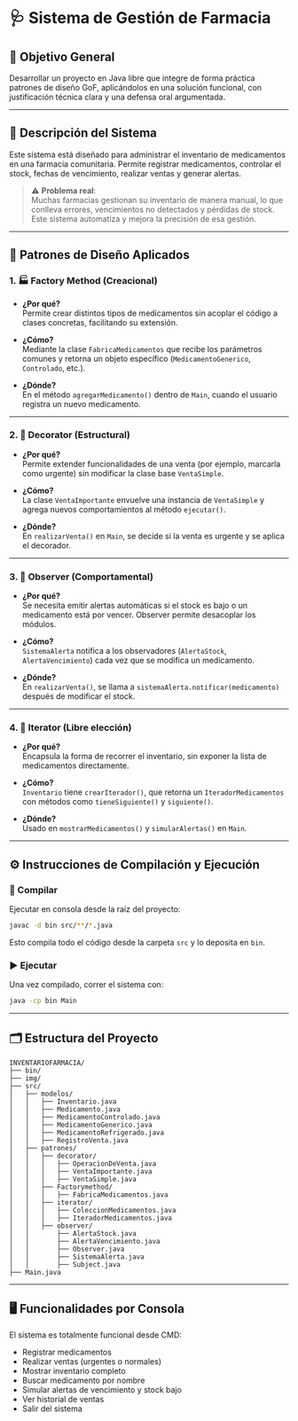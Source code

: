 # 🩺 Sistema de Gestión de Farmacia

## 🎯 Objetivo General

Desarrollar un proyecto en Java libre que integre de forma práctica patrones de diseño GoF, aplicándolos en una solución funcional, con justificación técnica clara y una defensa oral argumentada.

---

## 🧠 Descripción del Sistema

Este sistema está diseñado para administrar el inventario de medicamentos en una farmacia comunitaria. Permite registrar medicamentos, controlar el stock, fechas de vencimiento, realizar ventas y generar alertas.

> ⚠️ **Problema real**:  
> Muchas farmacias gestionan su inventario de manera manual, lo que conlleva errores, vencimientos no detectados y pérdidas de stock. Este sistema automatiza y mejora la precisión de esa gestión.

---

## 🧩 Patrones de Diseño Aplicados

### 1. 🏭 Factory Method (Creacional)

- **¿Por qué?**  
  Permite crear distintos tipos de medicamentos sin acoplar el código a clases concretas, facilitando su extensión.

- **¿Cómo?**  
  Mediante la clase `FabricaMedicamentos` que recibe los parámetros comunes y retorna un objeto específico (`MedicamentoGenerico`, `Controlado`, etc.).

- **¿Dónde?**  
  En el método `agregarMedicamento()` dentro de `Main`, cuando el usuario registra un nuevo medicamento.

---

### 2. 🎁 Decorator (Estructural)

- **¿Por qué?**  
  Permite extender funcionalidades de una venta (por ejemplo, marcarla como urgente) sin modificar la clase base `VentaSimple`.

- **¿Cómo?**  
  La clase `VentaImportante` envuelve una instancia de `VentaSimple` y agrega nuevos comportamientos al método `ejecutar()`.

- **¿Dónde?**  
  En `realizarVenta()` en `Main`, se decide si la venta es urgente y se aplica el decorador.

---

### 3. 🔔 Observer (Comportamental)

- **¿Por qué?**  
  Se necesita emitir alertas automáticas si el stock es bajo o un medicamento está por vencer. Observer permite desacoplar los módulos.

- **¿Cómo?**  
  `SistemaAlerta` notifica a los observadores (`AlertaStock`, `AlertaVencimiento`) cada vez que se modifica un medicamento.

- **¿Dónde?**  
  En `realizarVenta()`, se llama a `sistemaAlerta.notificar(medicamento)` después de modificar el stock.

---

### 4. 🔄 Iterator (Libre elección)

- **¿Por qué?**  
  Encapsula la forma de recorrer el inventario, sin exponer la lista de medicamentos directamente.

- **¿Cómo?**  
  `Inventario` tiene `crearIterador()`, que retorna un `IteradorMedicamentos` con métodos como `tieneSiguiente()` y `siguiente()`.

- **¿Dónde?**  
  Usado en `mostrarMedicamentos()` y `simularAlertas()` en `Main`.

---

## ⚙️ Instrucciones de Compilación y Ejecución

### 🔧 Compilar

Ejecutar en consola desde la raíz del proyecto:

```bash
javac -d bin src/**/*.java
```

Esto compila todo el código desde la carpeta `src` y lo deposita en `bin`.

### ▶️ Ejecutar

Una vez compilado, correr el sistema con:

```bash
java -cp bin Main
```

---

## 🗂️ Estructura del Proyecto

```
INVENTARIOFARMACIA/
├── bin/
├── img/
├── src/
│   ├── modelos/
│   │   ├── Inventario.java
│   │   ├── Medicamento.java
│   │   ├── MedicamentoControlado.java
│   │   ├── MedicamentoGenerico.java
│   │   ├── MedicamentoRefrigerado.java
│   │   ├── RegistroVenta.java
│   ├── patrones/
│   │   ├── decorator/
│   │   │   ├── OperacionDeVenta.java
│   │   │   ├── VentaImportante.java
│   │   │   ├── VentaSimple.java
│   │   ├── Factorymethod/
│   │   │   ├── FabricaMedicamentos.java
│   │   ├── iterator/
│   │   │   ├── ColeccionMedicamentos.java
│   │   │   ├── IteradorMedicamentos.java
│   │   ├── observer/
│   │       ├── AlertaStock.java
│   │       ├── AlertaVencimiento.java
│   │       ├── Observer.java
│   │       ├── SistemaAlerta.java
│   │       ├── Subject.java
├── Main.java
```

---

## 🖥️ Funcionalidades por Consola

El sistema es totalmente funcional desde CMD:

- Registrar medicamentos
- Realizar ventas (urgentes o normales)
- Mostrar inventario completo
- Buscar medicamento por nombre
- Simular alertas de vencimiento y stock bajo
- Ver historial de ventas
- Salir del sistema

























